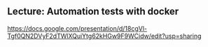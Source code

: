 ## Lecture: Automation tests with docker
https://docs.google.com/presentation/d/18cgVl-Tgf0QN2DVyF2dTWlXQuiYtg62kHGw9F9WCidw/edit?usp=sharing
